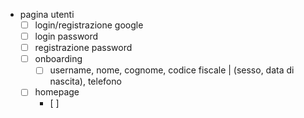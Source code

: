 - pagina utenti
    - [ ] login/registrazione google
    - [ ] login password
    - [ ] registrazione password
    - [ ] onboarding
        - [ ] username, nome, cognome, codice fiscale | (sesso, data di nascita), telefono
    - [ ] homepage
        - [ ] 